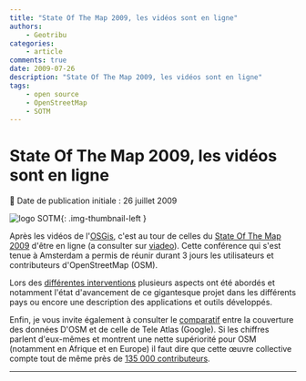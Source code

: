 ```yaml
---
title: "State Of The Map 2009, les vidéos sont en ligne"
authors:
    - Geotribu
categories:
    - article
comments: true
date: 2009-07-26
description: "State Of The Map 2009, les vidéos sont en ligne"
tags:
    - open source
    - OpenStreetMap
    - SOTM
---
```


# State Of The Map 2009, les vidéos sont en ligne

:calendar: Date de publication initiale : 26 juillet 2009

![logo SOTM](https://cdn.geotribu.fr/img/logos-icones/OpenStreetMap/sotm.JPG "logo SOTM"){: .img-thumbnail-left }

Après les vidéos de l'[OSGis](http://geotribu.net/node/136), c'est au tour de celles du [State Of The Map 2009](http://www.stateofthemap.org/) d'être en ligne (a consulter sur [viadeo](http://www.vimeo.com/sotm09)). Cette conférence qui s'est tenue à Amsterdam a permis de réunir durant 3 jours les utilisateurs et contributeurs d'OpenStreetMap (OSM).

Lors des [différentes interventions](https://wiki.openstreetmap.org/wiki/State_Of_The_Map_2009) plusieurs aspects ont été abordés et notamment l'état d'avancement de ce gigantesque projet dans les différents pays ou encore une description des applications et outils développés.

Enfin, je vous invite également à consulter le [comparatif](http://maker.geocommons.com/maps/1784#) entre la couverture des données D'OSM et de celle de Tele Atlas (Google). Si les chiffres parlent d'eux-mêmes et montrent une nette supériorité pour OSM (notamment en Afrique et en Europe) il faut dire que cette œuvre collective compte tout de même près de [135 000 contributeurs](https://wiki.openstreetmap.org/wiki/Statistics).

----

<!-- geotribu:authors-block -->
